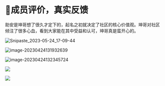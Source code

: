 # 🙏成员评价，真实反馈

助安是坤哥想了很久才定下的，起名之初就决定了社区的核心价值观。坤哥对社区倾注了很多心血，看到大家能在其中受益和认可，坤哥真是蛮开心的。

![Snipaste_2023-05-24_17-09-44](https://paper.static.secself.com/img/2023/06/06/89b2d2b2f158b8c52d387c33ed97d533.png)

![image-20230424131932639](https://paper.static.secself.com/img/2023/04/24/f44c6f7e3627c723b329dbd6d2a002e6.png)

![image-20230424132345724](https://paper.static.secself.com/img/2023/04/24/c198d6c5bff2d164027d2b72d4119010.png)

![](https://paper.static.secself.com/img/2022/12/10/adf72dc1f6217db5cccf2ee2e83206d4.png)

![](https://paper.static.secself.com/img/2022/12/10/78a28f3d6d1fffba099c785524bae800.png)

